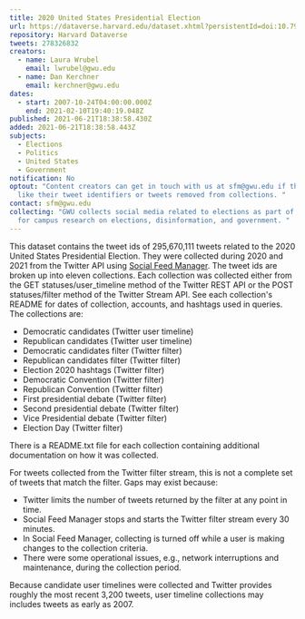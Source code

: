 ```yaml
---
title: 2020 United States Presidential Election
url: https://dataverse.harvard.edu/dataset.xhtml?persistentId=doi:10.7910/DVN/UCJUUZ
repository: Harvard Dataverse
tweets: 278326832
creators:
  - name: Laura Wrubel
    email: lwrubel@gwu.edu
  - name: Dan Kerchner
    email: kerchner@gwu.edu
dates:
  - start: 2007-10-24T04:00:00.000Z
    end: 2021-02-10T19:40:19.048Z
published: 2021-06-21T18:38:58.430Z
added: 2021-06-21T18:38:58.443Z
subjects:
  - Elections
  - Politics
  - United States
  - Government
notification: No
optout: "Content creators can get in touch with us at sfm@gwu.edu if they would
  like their tweet identifiers or tweets removed from collections. "
contact: sfm@gwu.edu
collecting: "GWU collects social media related to elections as part of support
  for campus research on elections, disinformation, and government. "
---
```

This dataset contains the tweet ids of 295,670,111 tweets related to the 2020 United States Presidential Election. They were collected during 2020 and 2021 from the Twitter API using [Social Feed Manager](https://gwu-libraries.github.io/sfm-ui).  The tweet ids are broken up into eleven collections. Each collection was collected either from the GET statuses/user_timeline method of the Twitter REST API or the POST statuses/filter method of the Twitter Stream API.  See each collection's README for dates of collection, accounts, and hashtags used in queries. The collections are:

* Democratic candidates (Twitter user timeline)
* Republican candidates (Twitter user timeline)
* Democratic candidates filter (Twitter filter)
* Republican candidates filter (Twitter filter)
* Election 2020 hashtags (Twitter filter)
* Democratic Convention (Twitter filter)
* Republican Convention (Twitter filter)
* First presidential debate (Twitter filter)
* Second presidential debate (Twitter filter)
* Vice Presidential debate (Twitter filter)
* Election Day (Twitter filter)

There is a README.txt file for each collection containing additional documentation on how it was collected.

For tweets collected from the Twitter filter stream, this is not a complete set of tweets that match the filter. Gaps may exist because:

* Twitter limits the number of tweets returned by the filter at any point in time.
* Social Feed Manager stops and starts the Twitter filter stream every 30 minutes.
* In Social Feed Manager, collecting is turned off while a user is making changes to the collection criteria.
* There were some operational issues, e.g., network interruptions and maintenance, during the collection period.

Because candidate user timelines were collected and Twitter provides roughly the most recent 3,200 tweets, user timeline collections may includes tweets as early as 2007.